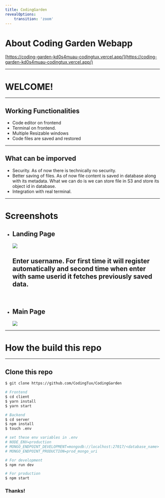 ```yaml
---
title: CodingGarden
revealOptions:
    transition: 'zoom'
---
```


# About Coding Garden Webapp

[https://coding-garden-kd0s4muau-codingtux.vercel.app/](https://coding-garden-kd0s4muau-codingtux.vercel.app/)

---
# WELCOME!
---

## Working Functionalities

<div class="dark-bg">
  <ul>
  <li>Code editor on frontend
  <li>Terminal on frontend.</li>
  <li>Multiple Resizable windows</li>
  <li>Code files are saved and restored</li>
  </ul>
</div>

---
## What can be imporved
<div class="dark-bg">
  <ul>
  <li>Security. As of now there is technically no security.</li>
  <li>Better saving of files. As of now file content is saved in database along with its metadata. What we can do is we can store file in S3 and store its object id in database.</li>
  <li>Integration with real terminal.</li>
  </ul>
</div>

---

# Screenshots

<div class="dark-bg">
    <ul>
    <li><h2>Landing Page</h2></li>
        <img src="https://i.postimg.cc/HnWwY3sR/landing-coding-garden.png" class="lg-img">
    <h2>Enter username. For first time it will register automatically and second time when enter with same userid it fetches previously saved data.</h2>
        <br />
    <li><h2>Main Page</h2></li>
        <img src="https://i.postimg.cc/ryt04v7j/main.png" class="lg-img">
    </ul>
</div>

---
# How the build this repo
----

## Clone this repo
```bash
$ git clone https://github.com/CodingTux/CodingGarden

# Frontend
$ cd client
$ yarn install
$ yarn start

# Backend
$ cd server
$ npm install
$ touch .env 

# set these env variables in .env
# NODE_ENV=production
# MONGO_ENDPOINT_DEVELOPMENT=mongodb://localhost:27017/<database_name>
# MONGO_ENDPOINT_PRODUCTION=prod_mongo_uri

# For development
$ npm run dev

# For production
$ npm start
```

### Thanks!